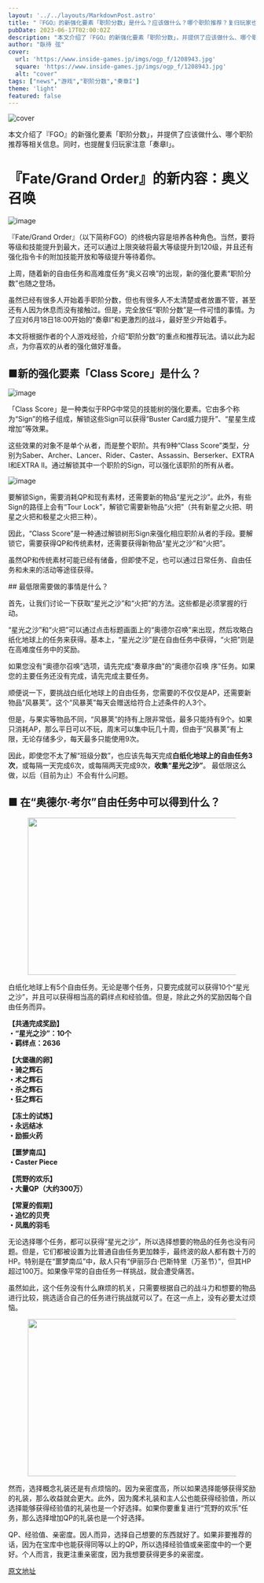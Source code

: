 ```yaml
---
layout: '../../layouts/MarkdownPost.astro'
title: "『FGO』的新强化要素「职阶分数」是什么？应该做什么？哪个职阶推荐？复归玩家也要注意「奏章I」"
pubDate: 2023-06-17T02:00:02Z
description: "本文介绍了『FGO』的新强化要素「职阶分数」，并提供了应该做什么、哪个职阶推荐等相关信息。同时，也提醒复归玩家注意「奏章I」。"
author: "臥待 弦"
cover:
  url: 'https://www.inside-games.jp/imgs/ogp_f/1208943.jpg'
  square: 'https://www.inside-games.jp/imgs/ogp_f/1208943.jpg'
  alt: "cover"
tags: ["news","游戏","职阶分数","奏章I"]
theme: 'light'
featured: false
---
```


![cover](https://www.inside-games.jp/imgs/ogp_f/1208943.jpg)

本文介绍了『FGO』的新强化要素「职阶分数」，并提供了应该做什么、哪个职阶推荐等相关信息。同时，也提醒复归玩家注意「奏章I」。

# 『Fate/Grand Order』的新内容：奥义召唤

![image](https://www.inside-games.jp/imgs/zoom/1208911.jpg)

『Fate/Grand Order』（以下简称FGO）的终极内容是培养各种角色。当然，要将等级和技能提升到最大，还可以通过上限突破将最大等级提升到120级，并且还有强化指令卡的附加技能开放和等级提升等待着你。

上周，随着新的自由任务和高难度任务“奥义召唤”的出现，新的强化要素“职阶分数”也随之登场。

虽然已经有很多人开始着手职阶分数，但也有很多人不太清楚或者放置不管，甚至还有人因为休息而没有接触过。但是，完全放任“职阶分数”是一件可惜的事情。为了应对6月18日18:00开始的“奏章I”和更激烈的战斗，最好至少开始着手。

本文将根据作者的个人游戏经验，介绍“职阶分数”的重点和推荐玩法。请以此为起点，为你喜欢的从者的强化做好准备。
<h2><b>■新的强化要素「Class Score」是什么？</b></h2>

![image](https://www.inside-games.jp/imgs/zoom/1208921.jpg)

<p>「Class Score」是一种类似于RPG中常见的技能树的强化要素。它由多个称为“Sign”的格子组成，解锁这些Sign可以获得“Buster Card威力提升”、“星星生成增加”等效果。</p>

<p>这些效果的对象不是单个从者，而是整个职阶。共有9种“Class Score”类型，分别为Saber、Archer、Lancer、Rider、Caster、Assassin、Berserker、EXTRA I和EXTRA II。通过解锁其中一个职阶的Sign，可以强化该职阶的所有从者。</p>

![image](https://www.inside-games.jp/imgs/zoom/1208925.jpg)

<p>要解锁Sign，需要消耗QP和现有素材，还需要新的物品“星光之沙”。此外，有些Sign的路径上会有“Tour Lock”，解锁它需要新物品“火把”（共有新星之火把、明星之火把和极星之火把三种）。</p>

<p>因此，“Class Score”是一种通过解锁树形Sign来强化相应职阶从者的手段。要解锁它，需要获得QP和传统素材，还需要获得新物品“星光之沙”和“火把”。</p>

<p>虽然QP和传统素材可能已经有储备，但即使不足，也可以通过日常任务、自由任务和未来的活动等途径获得。</p>
## 最低限需要做的事情是什么？

首先，让我们讨论一下获取“星光之沙”和“火把”的方法。这些都是必须掌握的行动。

“星光之沙”和“火把”可以通过点击标题画面上的“奥德尔召唤”来出现，然后攻略白纸化地球上的任务来获得。基本上，“星光之沙”是在自由任务中获得，“火把”则是在高难度任务中的奖励。

如果您没有“奥德尔召唤”选项，请先完成“奏章序曲”的“奥德尔召唤 序”任务。如果您的主要任务还没有完成，请先完成主要任务。

顺便说一下，要挑战白纸化地球上的自由任务，您需要的不仅仅是AP，还需要新物品“风暴荚”。这个“风暴荚”每天会赠送给符合上述条件的人3个。

但是，与果实等物品不同，“风暴荚”的持有上限非常低，最多只能持有9个。如果只消耗AP，那么平日可以不玩，周末可以集中玩几十周，但由于“风暴荚”有上限，无论存储多少，每天最多只能使用9次。

因此，即使您不太了解“班级分数”，也应该先每天完成<b>白纸化地球上的自由任务3次</b>，或每隔一天完成6次，或每隔两天完成9次，<b>收集“星光之沙”</b>。
最低限这么做，以后（目前为止）不会有什么问题。</p>

## ■ 在“奥德尔·考尔”自由任务中可以得到什么？

<figure class="ctms-editor-image"><img src="https://www.inside-games.jp/imgs/zoom/1208927.jpg" class="inline-article-image" width="640" height="320"></figure>

白纸化地球上有5个自由任务。无论是哪个任务，只要完成就可以获得10个“星光之沙”，并且可以获得相当高的羁绊点和经验值。但是，除此之外的奖励因每个自由任务而异。

<div class="enclosure"><p><b>【共通完成奖励】<br>・“星光之沙”：10个<br>・羁绊点：2636</b></p></div>

<div class="enclosure"><p><b>【大堡礁的卵】<br>・骑之辉石<br>・术之辉石<br>・杀之辉石<br>・狂之辉石</b></p></div>

<div class="enclosure"><p><b>【冻土的试炼】<br>・永远结冰<br>・励振火药</b></p></div>

<div class="enclosure"><p><b>【噩梦南瓜】<br>・Caster Piece</b></p></div>

<div class="enclosure"><p><b>【荒野的欢乐】<br>・大量QP（大约300万）</b></p></div>

<div class="enclosure"><p><b>【常夏的假期】<br>・追忆的贝壳<br>・凤凰的羽毛</b></p></div>

无论选择哪个任务，都可以获得“星光之沙”，所以选择想要的物品的任务也没有问题。但是，它们都被设置为比普通自由任务更加棘手，最终波的敌人都有数十万的HP。特别是在“噩梦南瓜”中，敌人只有“伊丽莎白·巴斯特里（万圣节）”，但其HP超过100万。如果像平常的自由任务一样挑战，就会遭受痛苦。
</p><p>虽然如此，这个任务没有什么麻烦的机关，只需要根据自己的战斗力和想要的物品进行比较，挑选适合自己的任务进行挑战就可以了。在这一点上，没有必要太过烦恼。</p><figure class="ctms-editor-image"><img src="https://www.inside-games.jp/imgs/zoom/1208924.jpg" class="inline-article-image" width="640" height="320"></figure><p>然而，选择概念礼装还是有点烦恼的。因为亲密度高，所以如果选择能够获得奖励的礼装，那么收益就会更大。此外，因为魔术礼装和主人公也能获得经验值，所以选择能够获得经验值的礼装也是一个好选择。如果你要重复进行“荒野的欢乐”任务，那么选择增加QP的礼装也是一个好选择。</p><p>QP、经验值、亲密度。因人而异，选择自己想要的东西就好了。如果非要推荐的话，因为在宝库中也能获得同等以上的QP，所以选择经验值或亲密度中的一个更好。个人而言，我更注重亲密度，因为我想要获得更多的亲密度。</p>

  [原文地址](https://www.inside-games.jp/article/2023/06/17/146625.html)